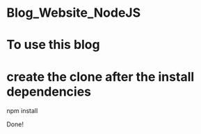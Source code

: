 # Blog_Website_NodeJS

# To use this blog 

# create the clone after the install dependencies 
npm install 

Done!

